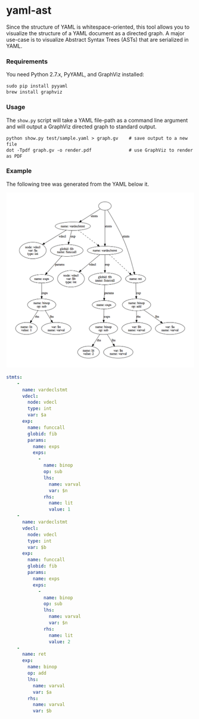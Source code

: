 # yaml-ast
Since the structure of YAML is whitespace-oriented, this tool allows you to visualize the structure of a YAML document as a directed graph.
A major use-case is to visualize Abstract Syntax Trees (ASTs) that are serialized in YAML.

### Requirements

You need Python 2.7.x, PyYAML, and GraphViz installed:

```
sudo pip install pyyaml
brew install graphviz
```

### Usage

The `show.py` script will take a YAML file-path as a command line argument and will output a GraphViz directed graph to standard output.

```
python show.py test/sample.yaml > graph.gv    # save output to a new file
dot -Tpdf graph.gv -o render.pdf              # use GraphViz to render as PDF
```

### Example

The following tree was generated from the YAML below it.

![tree image](assets/sample.png)

```yaml
stmts:
    -
      name: vardeclstmt
      vdecl:
        node: vdecl
        type: int
        var: $a
      exp:
        name: funccall
        globid: fib
        params:
          name: exps
          exps:
            -
              name: binop
              op: sub
              lhs:
                name: varval
                var: $n
              rhs:
                name: lit
                value: 1
    -
      name: vardeclstmt
      vdecl:
        node: vdecl
        type: int
        var: $b
      exp:
        name: funccall
        globid: fib
        params:
          name: exps
          exps:
            -
              name: binop
              op: sub
              lhs:
                name: varval
                var: $n
              rhs:
                name: lit
                value: 2
    -
      name: ret
      exp:
        name: binop
        op: add
        lhs:
          name: varval
          var: $a
        rhs:
          name: varval
          var: $b

```
